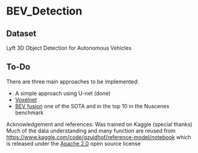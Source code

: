 # BEV_Detection

## Dataset
Lyft 3D Object Detection for Autonomous Vehicles

## To-Do
There are three main approaches to be implemented:
 - A simple approach using U-net (done)
 - [Voxelnet](https://github.com/steph1793/Voxelnet)
 - [BEV fusion](https://github.com/mit-han-lab/bevfusion) one of the SOTA and in the top 10 in the Nuscenes benchmark


Acknowledgement and references:
Was trained on Kaggle (special thanks)
Much of the data understanding and many function are reused from https://www.kaggle.com/code/gzuidhof/reference-model/notebook which is released under the [Apache 2.0](https://www.apache.org/licenses/LICENSE-2.0) open source license
